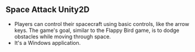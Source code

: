 ## Space Attack Unity2D
* Players can control their spacecraft using basic controls, like the arrow keys. The game's goal, similar to the Flappy Bird game, is to dodge obstacles while moving through space.
* It's a Windows application.
